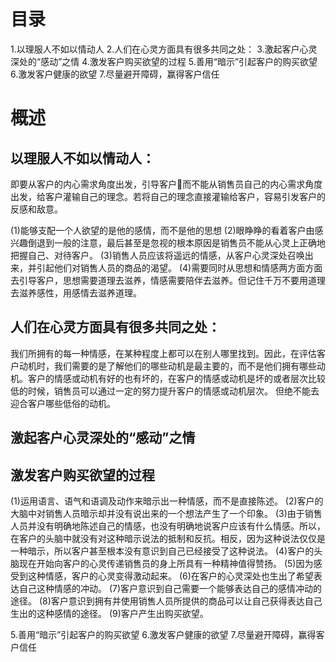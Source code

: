 # 目录
1.以理服人不如以情动人
2.人们在心灵方面具有很多共同之处：
3.激起客户心灵深处的“感动”之情
4.激发客户购买欲望的过程
5.善用“暗示”引起客户的购买欲望
6.激发客户健康的欲望
7.尽量避开障碍，赢得客户信任

# 概述

## 以理服人不如以情动人：
  即要从客户的内心需求角度出发，引导客户而不能从销售员自己的内心需求角度出发，给客户灌输自己的理念。若将自己的理念直接灌输给客户，容易引发客户的反感和敌意。

(1)能够支配一个人欲望的是他的感情，而不是他的思想
(2)眼睁睁的看着客户由感兴趣倒退到一般的注意，最后甚至是忽视的根本原因是销售员不能从心灵上正确地把握自己、对待客户。
(3)销售人员应该将遥远的情感，从客户心灵深处召唤出来，并引起他们对销售人员的商品的渴望。
(4)需要同时从思想和情感两方面方面去引导客户，思想需要道理去滋养，情感需要陪伴去滋养。但记住千万不要用道理去滋养感性，用感情去滋养道理。

## 人们在心灵方面具有很多共同之处：
  我们所拥有的每一种情感，在某种程度上都可以在别人哪里找到。因此，在评估客户动机时，我们需要的是了解他们的哪些动机是最主要的，而不是他们拥有哪些动机。客户的情感或动机有好的也有坏的，在客户的情感或动机是坏的或者层次比较低的时候，销售员可以通过一定的努力提升客户的情感或动机层次。
  但绝不能去迎合客户哪些低俗的动机。

## 激起客户心灵深处的“感动”之情

## 激发客户购买欲望的过程
(1)运用语言、语气和语调及动作来暗示出一种情感，而不是直接陈述。
(2)客户的大脑中对销售人员暗示却并没有说出来的一个想法产生了一个印象。
(3)由于销售人员并没有明确地陈述自己的情感，也没有明确地说客户应该有什么情感。所以，在客户的头脑中就没有对这种暗示说法的抵制和反抗。相反，因为这种说法仅仅是一种暗示，所以客户甚至根本没有意识到自己已经接受了这种说法。
(4)客户的头脑现在开始向客户的心灵传递销售员的身上所具有一种精神值得赞扬。
(5)因为感受到这种情感，客户的心灵变得激动起来。
(6)在客户的心灵深处也生出了希望表达自己这种情感的冲动。
(7)客户意识到自己需要一个能够表达自己的感情冲动的途径。
(8)客户意识到拥有并使用销售人员所提供的商品可以让自己获得表达自己生出的这种感情的途径。
(9)客户产生出购买欲望。

5.善用“暗示”引起客户的购买欲望
6.激发客户健康的欲望
7.尽量避开障碍，赢得客户信任